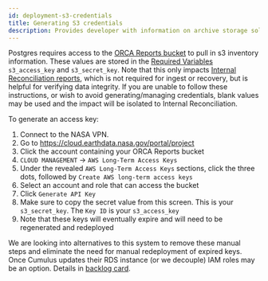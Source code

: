 ```yaml
---
id: deployment-s3-credentials
title: Generating S3 credentials
description: Provides developer with information on archive storage solutions.
---
```


Postgres requires access to the [ORCA Reports bucket](./creating-orca-archive-bucket.md#reports-bucket) to pull in s3 inventory information.
These values are stored in the [Required Variables](./deployment-with-cumulus.md#orca-required-variables) `s3_access_key` and `s3_secret_key`.
Note that this only impacts [Internal Reconciliation reports](../api/api.md#internal-reconcile-report-jobs-api), which is not required for ingest or recovery, but is helpful for verifying data integrity.
If you are unable to follow these instructions, or wish to avoid generating/managing credentials, blank values may be used and the impact will be isolated to Internal Reconciliation.

To generate an access key:
1. Connect to the NASA VPN.
1. Go to https://cloud.earthdata.nasa.gov/portal/project
1. Click the account containing your ORCA Reports bucket
1. `CLOUD MANAGEMENT` -> `AWS Long-Term Access Keys`
1. Under the revealed `AWS Long-Term Access Keys` sections, click the three dots, followed by `Create AWS long-term access keys`
1. Select an account and role that can access the bucket
1. Click `Generate API Key`
1. Make sure to copy the secret value from this screen. This is your `s3_secret_key`. The `Key ID` is your `s3_access_key`
1. Note that these keys will eventually expire and will need to be regenerated and redeployed

We are looking into alternatives to this system to remove these manual steps and eliminate the need for manual redeployment of expired keys.
Once Cumulus updates their RDS instance (or we decouple) IAM roles may be an option. Details in [backlog card](https://bugs.earthdata.nasa.gov/browse/ORCA-667).
